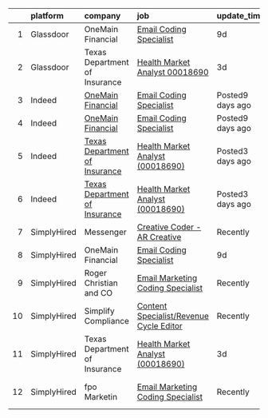 

|    | platform    | company                                                                                   | job                                                                                                                                                                                                                                                                                               | update_time      | location                   |
|---:|:------------|:------------------------------------------------------------------------------------------|:--------------------------------------------------------------------------------------------------------------------------------------------------------------------------------------------------------------------------------------------------------------------------------------------------|:-----------------|:---------------------------|
|  1 | Glassdoor   | OneMain Financial                                                                         | [Email Coding Specialist](https://www.glassdoor.com/partner/jobListing.htm?pos=102&ao=1136043&s=58&guid=0000017e1eb49c43aadd284e71315b7a&src=GD_JOB_AD&t=SR&vt=w&cs=1_852af479&cb=1641192660192&jobListingId=1007527212712&jrtk=3-0-1fofb973pu377801-1fofb9749u3f1800-8e56bc0495793672-)          | 9d               | Baltimore, MD              |
|  2 | Glassdoor   | Texas Department of Insurance                                                             | [Health Market Analyst  00018690 ](https://www.glassdoor.com/partner/jobListing.htm?pos=101&ao=1136043&s=58&guid=0000017e1eb49c43aadd284e71315b7a&src=GD_JOB_AD&t=SR&vt=w&cs=1_c083b0b4&cb=1641192660192&jobListingId=1007534908905&jrtk=3-0-1fofb973pu377801-1fofb9749u3f1800-aceeaece9964f752-) | 3d               | Austin, TX                 |
|  3 | Indeed      | [OneMain Financial](https://www.indeed.com/cmp/Onemain)                                   | [Email Coding Specialist](https://www.indeed.com/rc/clk?jk=8e56bc0495793672&fccid=2e65a8199f31f834&vjs=3)                                                                                                                                                                                         | Posted9 days ago | Baltimore, MD              |
|  4 | Indeed      | [OneMain Financial](https://www.indeed.com/cmp/Onemain)                                   | [Email Coding Specialist](https://www.indeed.com/rc/clk?jk=8e56bc0495793672&fccid=2e65a8199f31f834&vjs=3)                                                                                                                                                                                         | Posted9 days ago | Baltimore, MD              |
|  5 | Indeed      | [Texas Department of Insurance](https://www.indeed.com/cmp/Texas-Department-of-Insurance) | [Health Market Analyst (00018690)](https://www.indeed.com/company/Texas-Department-of-Insurance/jobs/Health-Market-Analyst-aceeaece9964f752?fccid=6811ba59bc58fae5&vjs=3)                                                                                                                         | Posted3 days ago | Austin, TX (Downtown area) |
|  6 | Indeed      | [Texas Department of Insurance](https://www.indeed.com/cmp/Texas-Department-of-Insurance) | [Health Market Analyst (00018690)](https://www.indeed.com/company/Texas-Department-of-Insurance/jobs/Health-Market-Analyst-aceeaece9964f752?fccid=6811ba59bc58fae5&vjs=3)                                                                                                                         | Posted3 days ago | Austin, TX (Downtown area) |
|  7 | SimplyHired | Messenger                                                                                 | [Creative Coder - AR Creative](https://www.simplyhired.com/job/C5nYPxq6w1zVGRDLoM25hVZpVPnSYPnACG5Z0WuN_ZbElzIQEro0ow?q=creative+coder)                                                                                                                                                           | Recently         | Menlo Park, CA             |
|  8 | SimplyHired | OneMain Financial                                                                         | [Email Coding Specialist](https://www.simplyhired.com/job/xrdRI16kw_dAP3dSimMxIbro2fUzDIe3zK5W4fU2wyLrUvF-mlwdiw?q=creative+coder)                                                                                                                                                                | 9d               | Baltimore, MD              |
|  9 | SimplyHired | Roger Christian and CO                                                                    | [Email Marketing Coding Specialist](https://www.simplyhired.com/job/7LWQf26jL_vw9ErooodO1UuI-M4cutNtyzCP9RC9Gi25LRvYtVVhUw?q=creative+coder)                                                                                                                                                      | Recently         | San Antonio, TX            |
| 10 | SimplyHired | Simplify Compliance                                                                       | [Content Specialist/Revenue Cycle Editor](https://www.simplyhired.com/job/acVfD9f6fgApMSqewpq25PCyn-XHSUPl9UNP9oruU3juOpeBnrhqLQ?q=creative+coder)                                                                                                                                                | Recently         | Remote                     |
| 11 | SimplyHired | Texas Department of Insurance                                                             | [Health Market Analyst (00018690)](https://www.simplyhired.com/job/IG6G4hRL2GZhjeFdrvqSzQNoG5TbMAFgZgfaHJKECWP_-HtLySXuZw?q=creative+coder)                                                                                                                                                       | 3d               | Austin, TX                 |
| 12 | SimplyHired | fpo Marketin                                                                              | [Email Marketing Coding Specialist](https://www.simplyhired.com/job/Hf3MM4Qn8akXMF0WbaDJDmoPCvV6MwAh-gNeo8x7Sa_CE6yd7DRg5w?q=creative+coder)                                                                                                                                                      | Recently         | San Antonio, TX            |